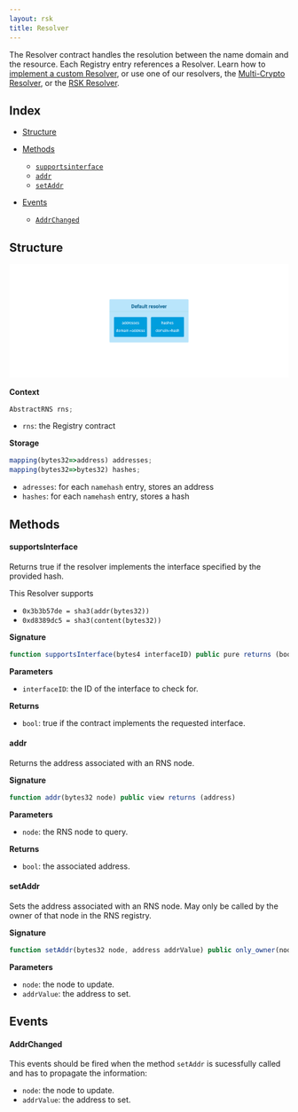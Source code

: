 ```yaml
---
layout: rsk
title: Resolver
---
```


The Resolver contract handles the resolution between the name domain and the resource. Each Registry entry references a Resolver. Learn how to [implement a custom Resolver](/rif/rns/operation/Resolve-a-name/#custom-resolver), or use one of our resolvers, the [Multi-Crypto Resolver](/rif/rns/architecture/MultiCryptoResolver), or the [RSK Resolver](/rif/rns/architecture/RSKResolver).

## Index

- [Structure](#structure)
- [Methods](#methods)
    - [`supportsinterface`](#supportsinterface)
    - [`addr`](#addr)
    - [`setAddr`](#setaddr)

- [Events](#events)
    - [`AddrChanged`](#addrchanged)

## Structure

<img src="/assets/img/rns/public-resolver.png" class="img-fluid" alt="resolver" />

**Context**
```js
AbstractRNS rns;
```

- `rns`: the Registry contract

**Storage**
```js
mapping(bytes32=>address) addresses;
mapping(bytes32=>bytes32) hashes;
```

- `adresses`: for each `namehash` entry, stores an address
- `hashes`: for each `namehash` entry, stores a hash

## Methods

#### supportsInterface

Returns true if the resolver implements the interface specified by the provided hash.

This Resolver supports
- `0x3b3b57de = sha3(addr(bytes32))`
- `0xd8389dc5 = sha3(content(bytes32))`

**Signature**
```js
function supportsInterface(bytes4 interfaceID) public pure returns (bool)
```

**Parameters**
- `interfaceID`: the ID of the interface to check for.

**Returns**
- `bool`: true if the contract implements the requested interface.

#### addr

Returns the address associated with an RNS node.

**Signature**
```js
function addr(bytes32 node) public view returns (address)
```

**Parameters**
- `node`: the RNS node to query.

**Returns**
- `bool`: the associated address.

#### setAddr
Sets the address associated with an RNS node. May only be called by the owner of that node in the RNS registry.

**Signature**
```js
function setAddr(bytes32 node, address addrValue) public only_owner(node)
```

**Parameters**
- `node`: the node to update.
- `addrValue`: the address to set.

## Events

#### AddrChanged

This events should be fired when the method `setAddr` is sucessfully called and has to propagate the information:

- `node`: the node to update.
- `addrValue`: the address to set.
